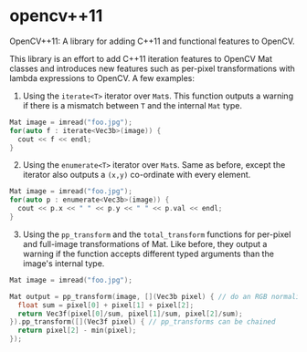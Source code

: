 opencv++11
==========

OpenCV++11: A library for adding C++11 and functional features to OpenCV.

This library is an effort to add C++11 iteration features to OpenCV Mat classes and introduces new features such as per-pixel transformations with lambda expressions to OpenCV. A few examples:

1. Using the `iterate<T>` iterator over `Mat`s. This function outputs a warning if there is a mismatch between `T` and the internal `Mat` type.
```C++
Mat image = imread("foo.jpg");
for(auto f : iterate<Vec3b>(image)) {
  cout << f << endl;
}
```

2. Using the `enumerate<T>` iterator over `Mat`s. Same as before, except the iterator also outputs a `(x,y)` co-ordinate with every element.
```C++
Mat image = imread("foo.jpg");
for(auto p : enumerate<Vec3b>(image)) {
  cout << p.x << " " << p.y << " " << p.val << endl;
}
```
3. Using the `pp_transform` and the `total_transform` functions for per-pixel and full-image transformations of Mat. Like before, they output a warning if the function accepts different typed arguments than the image's internal type.
```C++
Mat image = imread("foo.jpg");

Mat output = pp_transform(image, [](Vec3b pixel) { // do an RGB normalization
  float sum = pixel[0] + pixel[1] + pixel[2];
  return Vec3f(pixel[0]/sum, pixel[1]/sum, pixel[2]/sum);
}).pp_transform([](Vec3f pixel) { // pp_transforms can be chained
  return pixel[2] - min(pixel);
});
```
